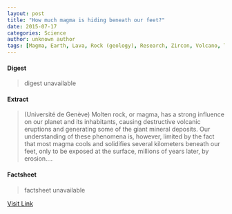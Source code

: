 ```yaml
---
layout: post
title: "How much magma is hiding beneath our feet?"
date: 2015-07-17
categories: Science
author: unknown author
tags: [Magma, Earth, Lava, Rock (geology), Research, Zircon, Volcano, Types of volcanic eruptions, University of Geneva, Earth sciences, Geology, Science, Nature]
---
```



#### Digest
>digest unavailable

#### Extract
>(Université de Genève) Molten rock, or magma, has a strong influence on our planet and its inhabitants, causing destructive volcanic eruptions and generating some of the giant mineral deposits. Our understanding of these phenomena is, however, limited by the fact that most magma cools and solidifies several kilometers beneath our feet, only to be exposed at the surface, millions of years later, by erosion....

#### Factsheet
>factsheet unavailable

[Visit Link](http://www.eurekalert.org/pub_releases/2014-07/udg-hmm071714.php)


